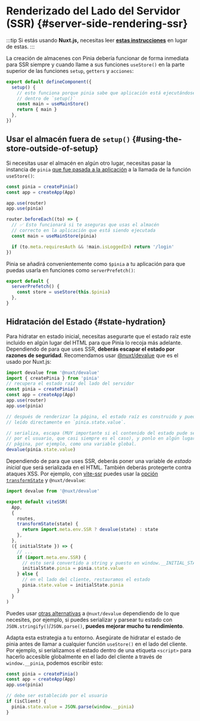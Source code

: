 # Renderizado del Lado del Servidor (SSR) {#server-side-rendering-ssr}

:::tip
Si estás usando **Nuxt.js,** necesitas leer [**estas instrucciones**](./nuxt.md) en lugar de estas.
:::

La creación de almacenes con Pinia debería funcionar de forma inmediata para SSR siempre y cuando llame a sus funciones `useStore()` en la parte superior de las funciones `setup`, `getters` y `acciones`:

```js
export default defineComponent({
  setup() {
    // esto funciona porque pinia sabe que aplicación está ejecutándose
    // dentro de `setup()`
    const main = useMainStore()
    return { main }
  },
})
```

## Usar el almacén fuera de `setup()` {#using-the-store-outside-of-setup}

Si necesitas usar el almacén en algún otro lugar, necesitas pasar la instancia de `pinia` [que fue pasada a la aplicación](#install-the-plugin) a la llamada de la función `useStore()`:

```js
const pinia = createPinia()
const app = createApp(App)

app.use(router)
app.use(pinia)

router.beforeEach((to) => {
  // ✅ Esto funcionará si te aseguras que usas el almacén
  // correcto en la aplicación que está siendo ejecutada
  const main = useMainStore(pinia)

  if (to.meta.requiresAuth && !main.isLoggedIn) return '/login'
})
```

Pinia se añadirá convenientemente como `$pinia` a tu aplicación para que puedas usarla en funciones como `serverPrefetch()`:

```js
export default {
  serverPrefetch() {
    const store = useStore(this.$pinia)
  },
}
```

## Hidratación del Estado {#state-hydration}

Para hidratar en estado inicial, necesitas asegurarte que el estado raíz este incluido en algún lugar del HTML para que Pinia lo recoja más adelante. Dependiendo de para que uses SSR, **deberás escapar el estado por razones de seguridad**. Recomendamos usar [@nuxt/devalue](https://github.com/nuxt-contrib/devalue) que es el usado por Nuxt.js:

```js
import devalue from '@nuxt/devalue'
import { createPinia } from 'pinia'
// recupera el estado raíz del lado del servidor
const pinia = createPinia()
const app = createApp(App)
app.use(router)
app.use(pinia)

// después de renderizar la página, el estado raíz es construido y puede ser
// leído directamente en `pinia.state.value`.

// serializa, escapa (MUY importante si el contenido del estado pude ser cambiado)
// por el usuario, que casi siempre es el caso), y ponlo en algún lugar de la
// página, por ejemplo, como una variable global.
devalue(pinia.state.value)
```

Dependiendo de para que uses SSR, deberás poner una variable de _estado inicial_ que será serializada en el HTML. También deberás protegerte contra ataques XSS. Por ejemplo, con [vite-ssr](https://github.com/frandiox/vite-ssr) puedes usar la [opción `transformState`](https://github.com/frandiox/vite-ssr#state-serialization) y `@nuxt/devalue`:

```js
import devalue from '@nuxt/devalue'

export default viteSSR(
  App,
  {
    routes,
    transformState(state) {
      return import.meta.env.SSR ? devalue(state) : state
    },
  },
  ({ initialState }) => {
    // ...
    if (import.meta.env.SSR) {
      // esto será convertido a string y puesto en window.__INITIAL_STATE__
      initialState.pinia = pinia.state.value
    } else {
      // en el lado del cliente, restauramos el estado
      pinia.state.value = initialState.pinia
    }
  }
)
```

Puedes usar [otras alternativas](https://github.com/nuxt-contrib/devalue#see-also) a `@nuxt/devalue` dependiendo de lo que necesites, por ejemplo, si puedes serializar y parsear tu estado con `JSON.stringify()`/`JSON.parse()`, **puedes mejorar mucho tu rendimiento**.

Adapta esta estrategia a tu entorno. Asegúrate de hidratar el estado de pinia antes de llamar a cualquier función `useStore()` en el lado del cliente. Por ejemplo, si serializamos el estado dentro de una etiqueta `<script>` para hacerlo accesible globalmente en el lado del cliente a través de `window.__pinia`, podemos escribir esto:

```js
const pinia = createPinia()
const app = createApp(App)
app.use(pinia)

// debe ser establecido por el usuario
if (isClient) {
  pinia.state.value = JSON.parse(window.__pinia)
}
```
